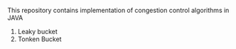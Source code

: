 This repository contains implementation of congestion control algorithms in JAVA <br>
1. Leaky bucket <br>
2. Tonken Bucket <br>